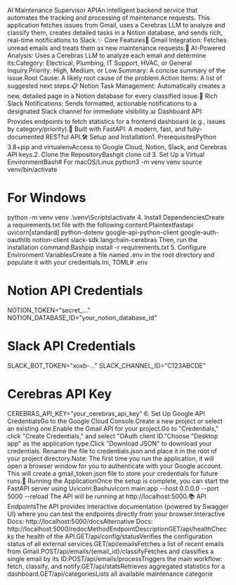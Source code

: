 AI Maintenance Supervisor APIAn intelligent backend service that automates the tracking and processing of maintenance requests. This application fetches issues from Gmail, uses a Cerebras LLM to analyze and classify them, creates detailed tasks in a Notion database, and sends rich, real-time notifications to Slack.✨ Core Features📧 Gmail Integration: Fetches unread emails and treats them as new maintenance requests.🤖 AI-Powered Analysis: Uses a Cerebras LLM to analyze each email and determine its:Category: Electrical, Plumbing, IT Support, HVAC, or General Inquiry.Priority: High, Medium, or Low.Summary: A concise summary of the issue.Root Cause: A likely root cause of the problem.Action Items: A list of suggested next steps.📋 Notion Task Management: Automatically creates a new, detailed page in a Notion database for every classified issue.💬 Rich Slack Notifications: Sends formatted, actionable notifications to a designated Slack channel for immediate visibility.📊 Dashboard API: Provides endpoints to fetch statistics for a frontend dashboard (e.g., issues by category/priority).🚀 Built with FastAPI: A modern, fast, and fully-documented RESTful API.🛠️ Setup and Installation1. PrerequisitesPython 3.8+pip and virtualenvAccess to Google Cloud, Notion, Slack, and Cerebras API keys.2. Clone the RepositoryBashgit clone <your-repository-url>
cd <your-repository-name>
3. Set Up a Virtual EnvironmentBash# For macOS/Linux
python3 -m venv venv
source venv/bin/activate

# For Windows
python -m venv venv
.\venv\Scripts\activate
4. Install DependenciesCreate a requirements.txt file with the following content:Plaintextfastapi
uvicorn[standard]
python-dotenv
google-api-python-client
google-auth-oauthlib
notion-client
slack-sdk
langchain-cerebras
Then, run the installation command:Bashpip install -r requirements.txt
5. Configure Environment VariablesCreate a file named .env in the root directory and populate it with your credentials.Ini, TOML# .env

# Notion API Credentials
NOTION_TOKEN="secret_..."
NOTION_DATABASE_ID="your_notion_database_id"

# Slack API Credentials
SLACK_BOT_TOKEN="xoxb-..."
SLACK_CHANNEL_ID="C123ABCDE"

# Cerebras API Key
CEREBRAS_API_KEY="your_cerebras_api_key"
6. Set Up Google API CredentialsGo to the Google Cloud Console.Create a new project or select an existing one.Enable the Gmail API for your project.Go to "Credentials," click "Create Credentials," and select "OAuth client ID."Choose "Desktop app" as the application type.Click "Download JSON" to download your credentials. Rename the file to credentials.json and place it in the root of your project directory.Note: The first time you run the application, it will open a browser window for you to authenticate with your Google account. This will create a gmail_token.json file to store your credentials for future runs.🚀 Running the ApplicationOnce the setup is complete, you can start the FastAPI server using Uvicorn.Bashuvicorn main:app --host 0.0.0.0 --port 5000 --reload
The API will be running at http://localhost:5000.📚 API EndpointsThe API provides interactive documentation (powered by Swagger UI) where you can test the endpoints directly from your browser.Interactive Docs: http://localhost:5000/docsAlternative Docs: http://localhost:5000/redocMethodEndpointDescriptionGET/api/healthChecks the health of the API.GET/api/config/statusVerifies the configuration status of all external services.GET/api/emailsFetches a list of recent emails from Gmail.POST/api/emails/{email_id}/classifyFetches and classifies a single email by its ID.POST/api/emails/processTriggers the main workflow: fetch, classify, and notify.GET/api/statsRetrieves aggregated statistics for a dashboard.GET/api/categoriesLists all available maintenance categorie
